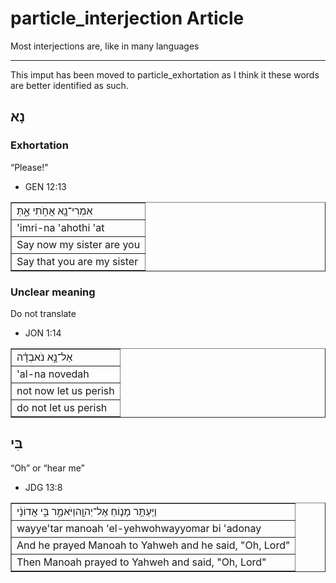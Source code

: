 # particle_interjection Article
Most interjections are, like in many languages






-----
This imput has been moved to particle_exhortation as I think it these words are better identified as such.
## נָא

### Exhortation

“Please!"

* GEN 12:13
<table border="1" class="docutils">
<colgroup>
<col width="100%" />
</colgroup>
<tbody valign="top">
<tr class="row-odd"><td>אִמְרִי־נָ֖א אֲחֹ֣תִי אָ֑תְּ</td>
</tr>
<tr class="row-even"><td>'imri-na 'ahothi 'at</td>
</tr>
<tr class="row-odd"><td>Say now my sister are you</td>
</tr>
<tr class="row-even"><td>Say that you are my sister</td>
</tr>
</tbody>
</table>

### Unclear meaning

Do not translate

* JON 1:14
<table border="1" class="docutils">
<colgroup>
<col width="100%" />
</colgroup>
<tbody valign="top">
<tr class="row-odd"><td>אַל־נָ֣א נֹאבְדָ֗ה</td>
</tr>
<tr class="row-even"><td>'al-na novedah</td>
</tr>
<tr class="row-odd"><td>not now let us perish</td>
</tr>
<tr class="row-even"><td>do not let us perish</td>
</tr>
</tbody>
</table>

## בִּי

“Oh” or “hear me”

* JDG 13:8
<table border="1" class="docutils">
<colgroup>
<col width="100%" />
</colgroup>
<tbody valign="top">
<tr class="row-odd"><td>וַיֶּעְתַּ֥ר מָנ֛וֹחַ אֶל־יְהוָ֖הוַיֹּאמַ֑ר בִּ֣י אֲדוֹנָ֔י</td>
</tr>
<tr class="row-even"><td>wayye'tar manoah 'el-yehwohwayyomar bi 'adonay</td>
</tr>
<tr class="row-odd"><td>And he prayed Manoah to Yahweh and he said, "Oh, Lord"</td>
</tr>
<tr class="row-even"><td>Then Manoah prayed to Yahweh and said, "Oh, Lord"</td>
</tr>
</tbody>
</table>